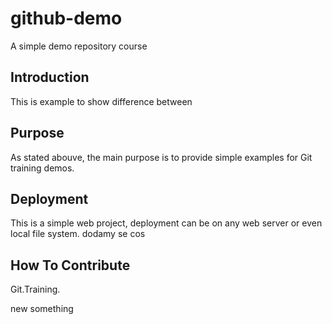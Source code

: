# github-demo

A simple demo repository course

## Introduction

This is example to show difference between

## Purpose

As stated abouve, the main purpose is to provide simple examples for Git training demos.

## Deployment

This is a simple web project, deployment can be on any web server or even local file system.
dodamy se cos
## How To Contribute

Git.Training.

new something